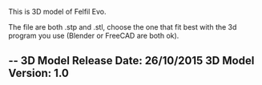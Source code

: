 This is 3D model of Felfil Evo.

The file are both .stp and .stl, 
choose the one  that fit best with the 3d program you use (Blender or FreeCAD are both ok).

--
3D Model Release Date: 26/10/2015
3D Model Version: 1.0
--
